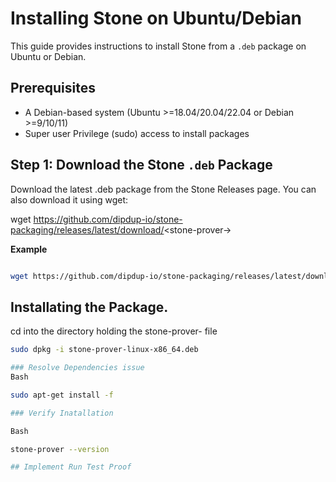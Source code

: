 # Installing Stone on Ubuntu/Debian

This guide provides instructions to install Stone from a `.deb` package on Ubuntu or Debian.

## Prerequisites

- A Debian-based system (Ubuntu >=18.04/20.04/22.04 or Debian >=9/10/11)
- Super user Privilege (sudo) access to install packages

## Step 1: Download the Stone `.deb` Package

Download the latest .deb package from the Stone Releases page. You can also download it using wget:

wget https://github.com/dipdup-io/stone-packaging/releases/latest/download/<stone-prover-<linux system architecture>>

**Example**
```bash

wget https://github.com/dipdup-io/stone-packaging/releases/latest/download/stone-prover-linux-x86_64.deb
```

## Installating the Package.

cd into the directory holding the stone-prover-<linux system architecture> file



```bash
sudo dpkg -i stone-prover-linux-x86_64.deb

### Resolve Dependencies issue
Bash

sudo apt-get install -f

### Verify Inatallation 

Bash

stone-prover --version

## Implement Run Test Proof
